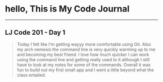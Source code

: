 # hello, This is My Code Journal

----
##  LJ Code 201 - Day 1


> Today I felt like I'm getting wayyy more comfortable using Git. Also my arch nemesis the command line is very quickly warming up to me and becoming my best friend. I love how much quicker I can work using the command line and getting really used to it although I still have to look at my notes for some of the commands. Overall it was fun to build out my first small app and I went a little beyond what the class entailed. 
